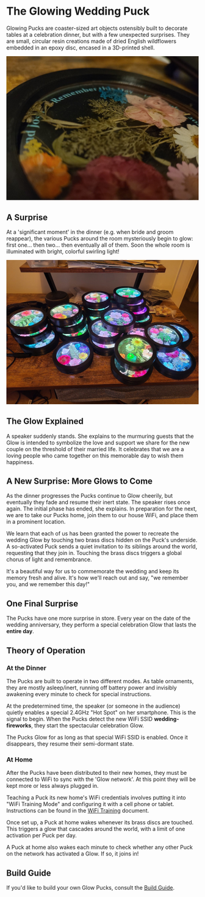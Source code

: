 # The Glowing Wedding Puck

Glowing Pucks are coaster-sized art objects ostensibly built to decorate tables at a celebration dinner, but with a few unexpected surprises.  They are small, circular resin creations made of dried English wildflowers embedded in an epoxy disc, encased in a 3D-printed shell.

![Pre-glow Puck](Images/Puck.jpg)

## A Surprise

At a 'significant moment' in the dinner (e.g. when bride and groom reappear), the various Pucks around the room mysteriously begin to glow: first one... then two... then eventually all of them.  Soon the whole room is illuminated with bright, colorful swirling light!

![Glowing Pucks](Images/Glowing-Pucks.jpg)

## The Glow Explained

A speaker suddenly stands.  She explains to the murmuring guests that the Glow is intended to symbolize the love and support we share for the new couple on the threshold of their married life.  It celebrates that we are a loving people who came together on this memorable day to wish them happiness.

## A New Surprise: More Glows to Come

As the dinner progresses the Pucks continue to Glow cheerily, but eventually they fade and resume their inert state. The speaker rises once again.  The initial phase has ended, she explains. In preparation for the next, we are to take our Pucks home, join them to our house WiFi, and place them in a prominent location.

We learn that each of us has been granted the power to recreate the wedding Glow by touching two brass discs hidden on the Puck's underside.  A so-activated Puck sends a quiet invitation to its siblings around the world, requesting that they join in. Touching the brass discs triggers a global chorus of light and remembrance.

It's a beautiful way for us to commemorate the wedding and keep its memory fresh and alive.  It's how we'll reach out and say, "we remember you, and we remember this day!"

## One Final Surprise

The Pucks have one more surprise in store.  Every year on the date of the wedding anniversary, they perform a special celebration Glow that lasts the **entire day**.

## Theory of Operation

### At the Dinner

The Pucks are built to operate in two different modes.  As table ornaments, they are mostly asleep/inert, running off battery power and invisibly awakening every minute to check for special instructions.

At the predetermined time, the speaker (or someone in the audience) quietly enables a special 2.4GHz "Hot Spot" on her smartphone.  This is the signal to begin.  When the Pucks detect the new WiFi SSID **wedding-fireworks**, they start the spectacular celebration Glow.

The Pucks Glow for as long as that special WiFi SSID is enabled.  Once it disappears, they resume their semi-dormant state.

### At Home

After the Pucks have been distributed to their new homes, they must be connected to WiFi to sync with the 'Glow network'.  At this point they will be kept more or less always plugged in.

Teaching a Puck its new home's WiFi credentials involves putting it into "WiFi Training Mode" and configuring it with a cell phone or tablet. Instructions can be found in the [WiFi Training](WiFi-Training.md) document.

Once set up, a Puck at home wakes whenever its brass discs are touched.  This triggers a glow that cascades around the world, with a limit of one activation per Puck per day.

A Puck at home also wakes each minute to check whether any other Puck on the network has activated a Glow.  If so, it joins in!

## Build Guide

If you'd like to build your own Glow Pucks, consult the [Build Guide](Build-Guide.md).
